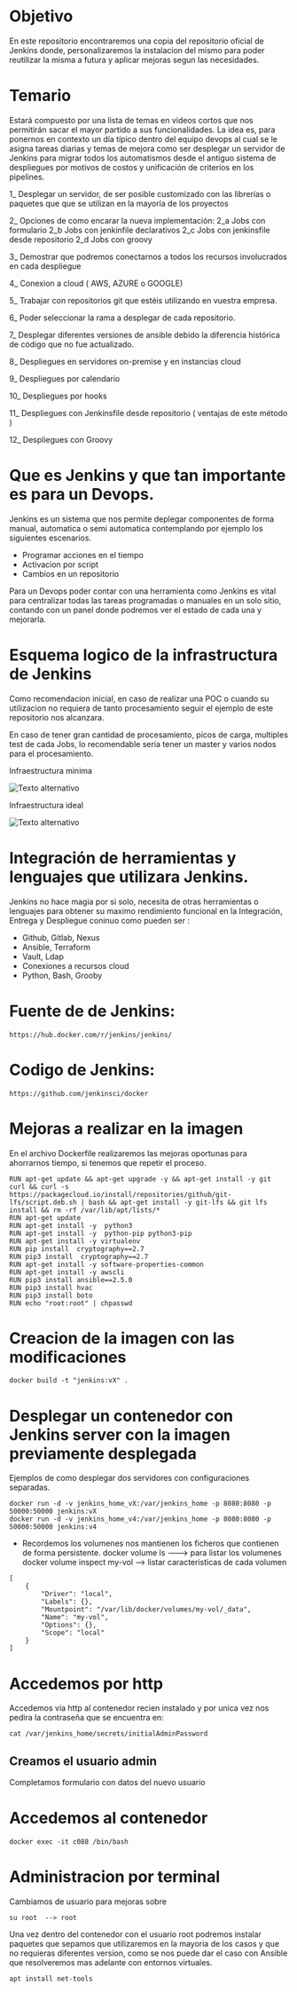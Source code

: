 # Objetivo 

En este repositorio encontraremos una copia del repositorio oficial de Jenkins donde,
 personalizaremos la instalacion del mismo para poder reutilizar la misma a futura y aplicar mejoras segun las necesidades.

# Temario

Estará compuesto por una lista de temas en videos cortos que nos permitirán sacar el mayor partido a sus funcionalidades.
La idea es, para ponernos en  contexto un día típico dentro del equipo devops al cual se le asigna tareas diarias y temas de mejora como ser desplegar un servidor de Jenkins para migrar todos los automatismos desde el antiguo sistema de despliegues por motivos de costos y unificación de criterios en los pipelines.

1_ Desplegar un servidor, de ser posible customizado con las librerías o paquetes que  que se utilizan en la mayoría de los proyectos


2_ Opciones de como encarar la nueva implementación:
    2_a   Jobs con formulario
    2_b   Jobs con jenkinfile declarativos 
    2_c   Jobs con jenkinsfile desde repositorio
    2_d  Jobs con groovy


3_ Demostrar que podremos conectarnos a todos los recursos involucrados en cada despliegue


4_ Conexion a cloud ( AWS, AZURE o GOOGLE) 


5_ Trabajar con repositorios git que estéis utilizando en vuestra empresa.


6_ Poder seleccionar la rama a desplegar de cada repositorio.


7_ Desplegar diferentes versiones de ansible debido la diferencia histórica de código que no fue actualizado.


8_ Despliegues en servidores on-premise y en instancias cloud


9_ Despliegues por calendario


10_ Despliegues por hooks


11_ Despliegues con Jenkinsfile desde repositorio ( ventajas de este método )


12_ Despliegues con Groovy

# Que es Jenkins y que tan importante es para un Devops.

Jenkins es un sistema que nos permite deplegar componentes de forma
manual, automatica o semi automatica contemplando por ejemplo los siguientes escenarios.

- Programar acciones en el tiempo
- Activacion por script 
- Cambios en un repositorio 

Para un Devops poder contar con una herramienta como Jenkins es vital para centralizar todas las tareas programadas o manuales en un solo sitio, 
contando con un panel donde podremos ver el estado de cada una y mejorarla.

# Esquema logico de la infrastructura de Jenkins

Como recomendacion inicial, en caso de realizar una POC o cuando su utilizacion no requiera de tanto procesamiento seguir el ejemplo de este repositorio nos alcanzara.

En caso de tener gran cantidad de procesamiento, picos de carga, multiples test de cada Jobs, lo recomendable seria tener un master y varios nodos para el procesamiento.

Infraestructura minima 

![Texto alternativo](imagenes/curso-JENKINS-poc-Estructura-resumen.png)


Infraestructura ideal

![Texto alternativo](imagenes/curso-JENKINS-Estructura-resumen.png)

# Integración de herramientas y lenguajes que utilizara Jenkins.

Jenkins no hace magia por si solo, necesita de otras herramientas o lenguajes para obtener su maximo rendimiento funcional en la 
Integración, Entrega y Despliegue coninuo como pueden ser :

- Github, Gitlab, Nexus
- Ansible, Terraform
- Vault, Ldap
- Conexiones a recursos cloud
- Python, Bash, Grooby

# Fuente de de Jenkins: 
    https://hub.docker.com/r/jenkins/jenkins/

# Codigo de Jenkins: 
    https://github.com/jenkinsci/docker

# Mejoras a realizar en la imagen

En el archivo Dockerfile realizaremos las mejoras oportunas para ahorrarnos tiempo, si tenemos que repetir el proceso.

```
RUN apt-get update && apt-get upgrade -y && apt-get install -y git curl && curl -s https://packagecloud.io/install/repositories/github/git-lfs/script.deb.sh | bash && apt-get install -y git-lfs && git lfs install && rm -rf /var/lib/apt/lists/*
RUN apt-get update
RUN apt-get install -y  python3
RUN apt-get install -y  python-pip python3-pip
RUN apt-get install -y virtualenv
RUN pip install  cryptography==2.7
RUN pip3 install  cryptography==2.7
RUN apt-get install -y software-properties-common
RUN apt-get install -y awscli
RUN pip3 install ansible==2.5.0
RUN pip3 install hvac
RUN pip3 install boto
RUN echo "root:root" | chpasswd
```


# Creacion de la imagen con las modificaciones 
```
docker build -t "jenkins:vX" .
```

# Desplegar un contenedor con Jenkins server con la imagen previamente desplegada

Ejemplos de como desplegar dos servidores con configuraciones separadas.
```
docker run -d -v jenkins_home_vX:/var/jenkins_home -p 8080:8080 -p 50000:50000 jenkins:vX
docker run -d -v jenkins_home_v4:/var/jenkins_home -p 8080:8080 -p 50000:50000 jenkins:v4
```

* Recordemos los volumenes nos mantienen los ficheros que contienen de forma persistente.
docker volume ls   --->  para listar los volumenes 
docker volume inspect my-vol   --> listar caracteristicas de cada volumen 
```
[
    {
        "Driver": "local",
        "Labels": {},
        "Mountpoint": "/var/lib/docker/volumes/my-vol/_data",
        "Name": "my-vol",
        "Options": {},
        "Scope": "local"
    }
]
```

# Accedemos por http

Accedemos via http al contenedor recien instalado y por unica vez nos pedira la contraseña 
que se encuentra en: 

```
cat /var/jenkins_home/secrets/initialAdminPassword
```

## Creamos el usuario admin

Completamos formulario con datos del nuevo usuario 

# Accedemos al contenedor 

```
docker exec -it c088 /bin/bash
```

# Administracion por terminal 

Cambiamos de usuario para mejoras sobre 
```
su root  --> root
```
Una vez dentro del contenedor con el usuario root podremos instalar paquetes que sepamos que utilizaremos en la mayoria de los casos 
y que no requieras diferentes version, como se nos puede dar el caso con Ansible que resolveremos mas adelante con entornos virtuales.

```
apt install net-tools
```









